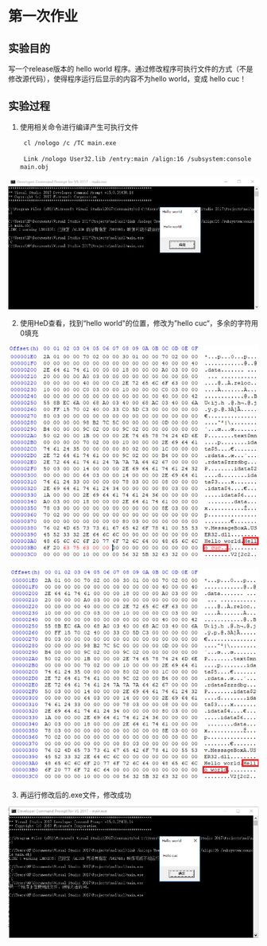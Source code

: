 # 第一次作业

## 实验目的

写一个release版本的 hello world 程序。通过修改程序可执行文件的方式（不是修改源代码），使得程序运行后显示的内容不为hello world，变成 hello cuc！

## 实验过程

1. 使用相关命令进行编译产生可执行文件

        cl /nologo /c /TC main.exe

        Link /nologo User32.lib /entry:main /align:16 /subsystem:console main.obj

![](img/1/1.png)

2. 使用HeD查看，找到“hello world"的位置，修改为”hello cuc“，多余的字符用0填充

![](img/1/2.png)

![](img/1/3.png)

3. 再运行修改后的.exe文件，修改成功

![](img/1/4.png)